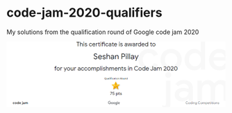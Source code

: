 # code-jam-2020-qualifiers

My solutions from the qualification round of Google code jam 2020

![S1](/certificate.png "Certificate")
